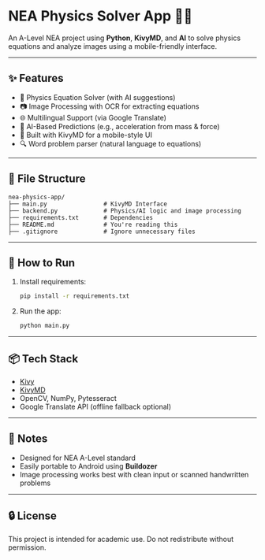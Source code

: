 # NEA Physics Solver App 🧪📱

An A-Level NEA project using **Python**, **KivyMD**, and **AI** to solve physics equations and analyze images using a mobile-friendly interface.

---

## ✨ Features

- 🧮 Physics Equation Solver (with AI suggestions)
- 📷 Image Processing with OCR for extracting equations
- 🌐 Multilingual Support (via Google Translate)
- 🤖 AI-Based Predictions (e.g., acceleration from mass & force)
- 📱 Built with KivyMD for a mobile-style UI
- 🔍 Word problem parser (natural language to equations)

---

## 📁 File Structure

```
nea-physics-app/
├── main.py                # KivyMD Interface
├── backend.py             # Physics/AI logic and image processing
├── requirements.txt       # Dependencies
├── README.md              # You're reading this
├── .gitignore             # Ignore unnecessary files
```

---

## 🚀 How to Run

1. Install requirements:
   ```bash
   pip install -r requirements.txt
   ```

2. Run the app:
   ```bash
   python main.py
   ```

---

## 📦 Tech Stack

- [Kivy](https://kivy.org/)
- [KivyMD](https://kivymd.readthedocs.io/)
- OpenCV, NumPy, Pytesseract
- Google Translate API (offline fallback optional)

---

## 📌 Notes

- Designed for NEA A-Level standard
- Easily portable to Android using **Buildozer**
- Image processing works best with clean input or scanned handwritten problems

---

## 🔒 License

This project is intended for academic use. Do not redistribute without permission.

